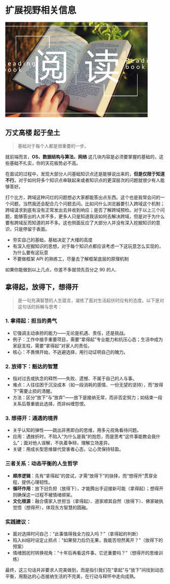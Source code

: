 # 扩展视野相关信息

![An image](./public/imgs/read.jpeg)

## 万丈高楼 起于垒土

> 基础对于每个人都是很重要的一步。

就前端而言，**OS、数据结构与算法、网络** 这几块内容是必须要掌握的基础的，这些基础不扎实，你的天花板势必不高。

在面试的过程中，发现大部分人问基础知识点还是能够说出来的，**但是仅限于知道 不行**。对于如何将多个知识点串联起来或者知识点的更深层次的问题就很少有人能够答好。

打个比方，跨域这种问烂的问题想必大家都能答出点东西。这个也是我常会问的一个问题，当然我还会配合几个问题去问。比如问什么浏览器要引入跨域这个机制；跨域请求到底有没有正常发出去并收到响应；是否了解跨域预检。对于以上三个问题，能够答出的人并不多，更多人只是知道我该如何去解决跨域，但是对于为什么要有跨域反而知道的并不多。这也侧面反应了大部分人并没有深入挖掘知识的意识，只是停留于表面。

- 夯实自己的基础，基础决定了大楼的高度
- 有深入挖掘知识的思想，对于每个知识点都应该考虑一下这玩意怎么实现的，为什么要有这玩意
- 不要做框架 API 的熟练工，尽量去了解框架底层的原理机制

如果你能做到以上几点，你差不多就领先百分之 90 的人.

## 拿得起，放得下，想得开

>是一句充满智慧的人生箴言，凝练了面对生活起伏时应有的态度。以下是对这句话的拆解与思考：

### 1. 拿得起：担当的勇气

- 它强调主动承担的能力——无论是机遇、责任，还是挑战。
- 例子：工作中接手重要项目，需要“拿得起”专业能力和抗压心态；生活中成为家庭支柱，需要“拿得起”对家人的责任。
- 核心：不畏惧开始，不逃避选择，用行动证明自己的魄力。

### 2. 放得下：豁达的智慧

- 指对过去或执念的释然——失败、遗憾、不属于自己的人与事。
- 难点：人往往困于沉没成本（如一段消耗的感情、一份无望的坚持），而“放得下”需要止损的清醒。
- 方法：区分“放下”与“放弃”——放下是接纳无常，而非否定努力；如结束一段关系后尊重彼此选择，而非纠缠怨恨。

### 3. 想得开：通透的境界

- 关乎认知的弹性——跳出非黑即白的思维，用多元视角看待问题。
- 应用：遇挫折时，不陷入“为什么是我”的抱怨，而是思考“这件事能教会我什么”；面对他人误解，不执着争辩，理解立场差异。
- 关键：用成长型思维替代受害者心态，让心灵保持轻盈。

### 三者关系：动态平衡的人生哲学

- **顺序逻辑**：先有“拿得起”的尝试，才需“放得下”的抉择，而“想得开”贯穿全程，提供心理韧性。
- **循环作用**：放下旧负担（放得下），才能腾出手迎接新可能（拿得起）；想得开则确保这一过程不被情绪绑架。
- **文化根源**：融合儒家入世担当（拿得起）、道家顺其自然（放得下）、佛家破执觉悟（想得开），体现东方智慧的圆融。

### 实践建议：

- 面对选择时问自己：“此事值得我全力投入吗？”（拿得起的判断）
- 陷入纠结时设定止损点：“如果努力后仍无果，我能否坦然离开？”（放得下的预案）
- 情绪困扰时转换视角：“十年后再看这件事，它还重要吗？”（想得开的思维训练）

最终，这三句话并非要求人完美做到，而是指引我们在“拿起”与“放下”间找到动态平衡，用豁达的心态接纳生活的不完美，在行动与释怀中走向成熟。
